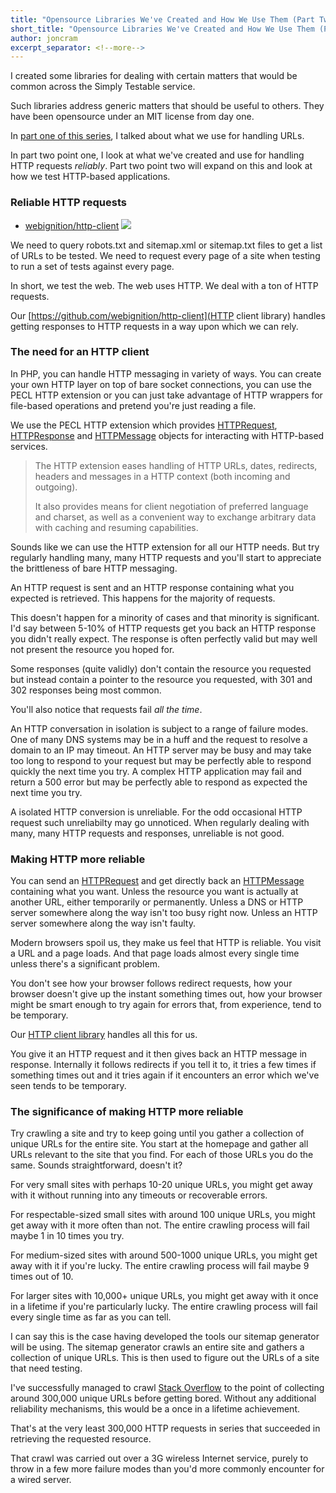 ```yaml
---
title: "Opensource Libraries We've Created and How We Use Them (Part Two Point One: HTTP Reliability)"
short_title: "Opensource Libraries We've Created and How We Use Them (Part 2.1)"
author: joncram
excerpt_separator: <!--more-->
---
```


I created some libraries for dealing with certain matters that would be common
across the Simply Testable service.

Such libraries address generic matters that should be useful to others. They
have been opensource under an MIT license from day one.

In [part one of this series](/opensource-libraries-weve-created-and-how-we-use-them-part-one-url-handling/), I talked about what we use for handling URLs.

In part two point one, I look at what we've created and use for handling HTTP
requests *reliably*. Part two point two will expand on this and
look at how we test HTTP-based applications.

<!--more-->

### Reliable HTTP requests

<ul class="repository-list">
    <li>
        <i class="fab fa-github"></i>
        <a href="https://github.com/webignition/http-client">webignition/http-client</a>
        <a class="build-status" href="http://travis-ci.org/webignition/http-client"><img src="https://secure.travis-ci.org/webignition/http-client.png?branch=master" /></a>
    </li>
</ul>
    
We need to query robots.txt and sitemap.xml or sitemap.txt files to get
a list of URLs to be tested. We need to request every page of a site
when testing to run a set of tests against every page.    

In short, we test the web. The web uses HTTP. We deal with a ton of HTTP requests.    

Our [https://github.com/webignition/http-client](HTTP client library) handles getting responses to HTTP requests 
in a way upon which we can rely.
    
### The need for an HTTP client
    
In PHP, you can handle HTTP messaging in variety of ways. You can create
your own HTTP layer on top of bare socket connections, you can use the
PECL HTTP extension or you can just take advantage of HTTP wrappers for
file-based operations and pretend you're just reading a file.    
    
We use the PECL HTTP extension which provides [HTTPRequest](http://php.net/manual/en/class.httprequest.php),
<a href="http://php.net/manual/en/class.httpresponse.php">HTTPResponse</a>
and <a href="http://php.net/manual/en/class.httpmessage.php">HTTPMessage</a>
objects for interacting with HTTP-based services.
       
> The HTTP extension eases handling of HTTP URLs, dates, redirects,
> headers and messages in a HTTP context (both incoming and outgoing).
> 
> It also provides means for client negotiation of preferred language and
> charset, as well as a convenient way to exchange arbitrary data with
> caching and resuming capabilities.
    
Sounds like we can use the HTTP extension for all our HTTP needs. But try
regularly handling many, many HTTP requests and you'll start to appreciate
the brittleness of bare HTTP messaging.

An HTTP request is sent and an HTTP response containing what you expected
is retrieved. This happens for the majority of requests.

This doesn't happen for a minority of cases and that minority is
significant. I'd say between 5-10% of HTTP requests get you back an HTTP
response you didn't really expect. The response is often perfectly valid
but may well not present the resource you hoped for.

Some responses (quite validly) don't contain the resource you requested
but instead contain a pointer to the resource you requested, with 301
and 302 responses being most common.

You'll also notice that requests fail *all the time*.    
    
An HTTP conversation in isolation is subject to a range of failure modes.
One of many DNS systems may be in a huff and the request to resolve a
domain to an IP may timeout. An HTTP server may be busy and may take
too long to respond to your request but may be perfectly able to respond
quickly the next time you try. A complex HTTP application may fail and
return a 500 error but may be perfectly able to respond as expected the
next time you try.

A isolated HTTP conversion is unreliable. For the odd occasional HTTP
request such unreliabilty may go unnoticed. When regularly dealing with
many, many HTTP requests and responses, unreliable is not good.
    
### Making HTTP more reliable
    
You can send an [HTTPRequest](http://php.net/manual/en/class.httprequest.php)
and get directly back an [HTTPMessage](http://php.net/manual/en/class.httpmessage.php)
containing what you want. Unless the resource you want is actually at another URL,
either temporarily or permanently. Unless a DNS or HTTP server somewhere
along the way isn't too busy right now. Unless an HTTP server somewhere
along the way isn't faulty.
    
Modern browsers spoil us, they make us feel that HTTP is reliable. You
visit a URL and a page loads. And that page loads almost every single time
unless there's a significant problem.

You don't see how your browser follows redirect requests, how your browser
doesn't give up the instant something times out, how your browser might
be smart enough to try again for errors that, from experience, tend to be
temporary.

Our [HTTP client library](https://github.com/webignition/http-client) handles all this for us.
    
You give it an HTTP request and it then gives back an HTTP message in
response. Internally it follows redirects if you tell it to, it tries
a few times if something times out and it tries again if it encounters
an error which we've seen tends to be temporary.
    
### The significance of making HTTP more reliable

Try crawling a site and try to keep going until you gather a collection of
unique URLs for the entire site. You start at the homepage and gather
all URLs relevant to the site that you find. For each of those URLs you do
the same. Sounds straightforward, doesn't it?

For very small sites with perhaps 10-20 unique URLs, you might get away
with it without running into any timeouts or recoverable errors.

For respectable-sized small sites with around 100 unique URLs, you might
get away with it more often than not. The entire crawling process will fail
maybe 1 in 10 times you try.

For medium-sized sites with around 500-1000 unique URLs, you might get
away with it if you're lucky. The entire crawling process will fail maybe
9 times out of 10.

For larger sites with 10,000+ unique URLs, you might get away with it once
in a lifetime if you're particularly lucky. The entire crawling process will
fail every single time as far as you can tell.

I can say this is the case having developed the tools our sitemap generator
will be using. The sitemap generator crawls an entire site and gathers
a collection of unique URLs. This is then used to figure out the URLs of a
site that need testing.

I've successfully managed to crawl [Stack Overflow](https://stackoverflow.com/)
to the point of collecting around 300,000 unique URLs before getting bored.
Without any additional reliability mechanisms, this would be a once in a
lifetime achievement.

That's at the very least 300,000 HTTP requests in series that succeeded in
retrieving the requested resource.

That crawl was carried out over a 3G wireless Internet service, purely to
throw in a few more failure modes than you'd more commonly encounter for
a wired server.
